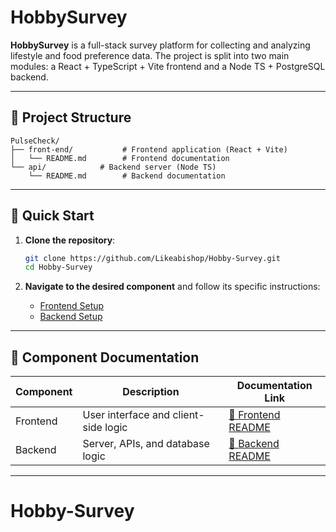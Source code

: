 # HobbySurvey

**HobbySurvey** is a full-stack survey platform for collecting and analyzing lifestyle and food preference data. The project is split into two main modules: a React + TypeScript + Vite frontend and a Node TS + PostgreSQL backend.

---

## 📂 Project Structure

```
PulseCheck/
├── front-end/           # Frontend application (React + Vite)
│   └── README.md        # Frontend documentation
└── api/            # Backend server (Node TS)
    └── README.md        # Backend documentation
```

---

## 🚀 Quick Start

1. **Clone the repository**:
   ```bash
   git clone https://github.com/Likeabishop/Hobby-Survey.git
   cd Hobby-Survey
   ```

2. **Navigate to the desired component** and follow its specific instructions:
   - [Frontend Setup](/front-end/README.md)
   - [Backend Setup](/back-end/README.md)

---

## 🔗 Component Documentation

| Component   | Description                          | Documentation Link           |
|-------------|--------------------------------------|------------------------------|
| Frontend    | User interface and client-side logic | [📖 Frontend README](/front-end/README.md) |
| Backend     | Server, APIs, and database logic     | [📖 Backend README](/back-end/README.md)  |

---
# Hobby-Survey
